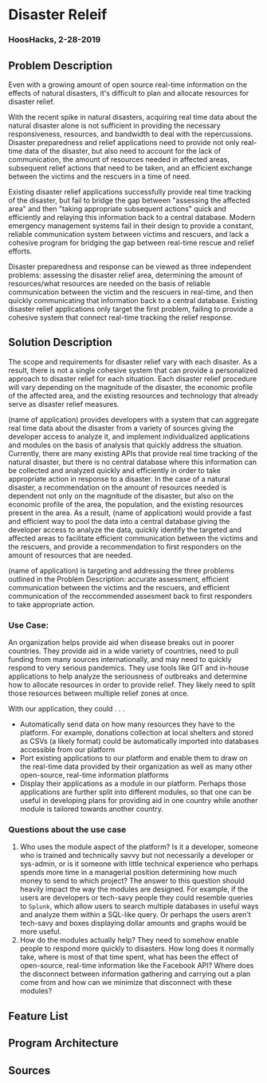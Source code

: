 # Disaster Releif
### HoosHacks, 2-28-2019

## Problem Description

Even with a growing amount of open source real-time information on the effects of natural disasters, it's difficult to plan and allocate resources for disaster relief. 

With the recent spike in natural disasters, acquiring real time data about the natural disaster alone is not sufficient in providing the necessary responsiveness, resources, and bandwidth to deal with the repercussions. Disaster preparedness and relief applications need to provide not only real-time data of the disaster, but also need to account for the lack of communication, the amount of resources needed in affected areas, subsequent relief actions that need to be taken, and an efficient exchange between the victims and the rescuers in a time of need. 

Existing disaster relief applications successfully provide real time tracking of the disaster, but fail to bridge the gap between "assessing the affected area" and then "taking appropriate subsequent actions" quick and efficiently and relaying this information back to a central database. Modern emergency management systems fail in their design to provide a constant, reliable communication system between victims and rescuers, and lack a cohesive program for bridging the gap between real-time rescue and relief efforts. 

Disaster preparedness and response can be viewed as three independent problems: assessing the disaster relief area, determining the amount of resources/what resources are needed on the basis of reliable communication between the victim and the rescuers in real-time, and then quickly communicating that information back to a central database. Existing disaster relief applications only target the first problem, failing to provide a cohesive system that connect real-time tracking the relief response.

## Solution Description

The scope and requirements for disaster relief vary with each disaster. As a result, there is not a single cohesive system that can provide a personalized approach to disaster relief for each situation. Each disaster relief procedure will vary depending on the magnitude of the disaster, the economic profile of the affected area, and the existing resources and technology that already serve as disaster relief measures. 

(name of application) provides developers with a system that can aggregate real time data about the disaster from a variety of sources giving the developer access to analyze it, and implement individualized applications and modules on the basis of analysis that quickly address the situation. Currently, there are many existing APIs that provide real time tracking of the natural disaster, but there is no central database where this information can be collected and analyzed quickly and efficiently in order to take appropriate action in response to a disaster. In the case of a natural disaster, a recommendation on the amount of resources needed is dependent not only on the magnitude of the disaster, but also on the economic profile of the area, the population, and the existing resources present in the area. As a result, (name of application) would provide a fast and efficient way to pool the data into a central database giving the developer access to analyze the data, quickly identify the targeted and affected areas to facilitate efficient communication between the victims and the rescuers, and provide a recommendation to first responders on the amount of resources that are needed. 

(name of application) is targeting and addressing the three problems outlined in the Problem Description: accurate assessment, efficient communication between the victims and the rescuers, and efficient communication of the reccommended assesment back to first responders to take appropriate action. 


### Use Case:

An organization helps provide aid when disease breaks out in poorer countries. They provide aid in a wide variety of countries, need to pull funding from many sources internationally, and may need to quickly respond to very serious pandemics. They use tools like GIT and in-house applications to help analyze the seriousness of outbreaks and determine how to allocate resources in order to provide relief. They likely need to split those resources between multiple relief zones at once.

With our application, they could . .  .
* Automatically send data on how many resources they have to the platform. For example, donations collection at local shelters and stored as CSVs (a likely format) could be automatically imported into databases accessible from our platform
* Port existing applications to our platform and enable them to draw on the real-time data provided by their organization as well as many other open-source, real-time information platforms
* Display their applications as a module in our platform. Perhaps those applications are further split into different modules, so that one can be useful in developing plans for providing aid in one country while another module is tailored towards another country. 

### Questions about the use case

1. Who uses the module aspect of the platform? Is it a developer, someone who is trained and technically savvy but not necessarily a developer or sys-admin, or is it someone with little technical experience who perhaps spends more time in a managerial position determining how much money to send to which project? The answer to this question should heavily impact the way the modules are designed. For example, if the users are developers or tech-savy people they could resemble queries to `Splunk`, which allow users to search multiple databases in useful ways and analyze them within a SQL-like query. Or perhaps the users aren't tech-savy and boxes displaying dollar amounts and graphs would be more useful.
2. How do the modules actually help? They need to somehow enable people to respond more quickly to disasters. How long does it normally take, where is most of that time spent, what has been the effect of open-source, real-time information like the Facebook API? Where does the disconnect between information gathering and carrying out a plan come from and how can we minimize that disconnect with these modules?

## Feature List

## Program Architecture

## Sources
